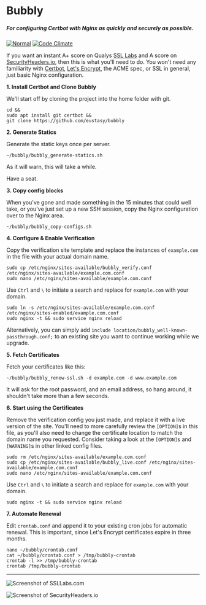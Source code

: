 # Bubbly

##### For configuring Certbot with Nginx as quickly and securely as possible.

[![Normal](https://github.com/eustasy/Bubbly/actions/workflows/normal.yml/badge.svg)](https://github.com/eustasy/Bubbly/actions/workflows/normal.yml)
[![Code Climate](https://codeclimate.com/github/eustasy/bubbly/badges/gpa.svg)](https://codeclimate.com/github/eustasy/bubbly)

If you want an instant A+ score on Qualys [SSL Labs](https://www.ssllabs.com/ssltest/analyze.html?d=lewisgoddard.me.uk) and A score on [SecurityHeaders.io](https://securityheaders.io/?q=lewisgoddard.me.uk&followRedirects=on), then this is what you'll need to do. You won't need any familiarity with [Certbot](https://github.com/certbot/certbot), [Let's Encrypt](https://letsencrypt.org/), the ACME spec, or SSL in general, just basic Nginx configuration.

**1. Install Certbot and Clone Bubbly**

We'll start off by cloning the project into the home folder with git.

```
cd &&
sudo apt install git certbot &&
git clone https://github.com/eustasy/bubbly
```

**2. Generate Statics**

Generate the static keys once per server.

```
~/bubbly/bubbly_generate-statics.sh
```

As it will warn, this will take a while.

Have a seat.

**3. Copy config blocks**

When you've gone and made something in the 15 minutes that could well take, or you've just set up a new SSH session, copy the Nginx configuration over to the Nginx area.

```
~/bubbly/bubbly_copy-configs.sh
```

**4. Configure & Enable Verification**

Copy the verification site template and replace the instances of `example.com` in the file with your actual domain name.

```
sudo cp /etc/nginx/sites-available/bubbly_verify.conf /etc/nginx/sites-available/example.com.conf
sudo nano /etc/nginx/sites-available/example.com.conf
```

Use `Ctrl` and `\` to initiate a search and replace for `example.com` with your domain.

```
sudo ln -s /etc/nginx/sites-available/example.com.conf /etc/nginx/sites-enabled/example.com.conf
sudo nginx -t && sudo service nginx reload
```

Alternatively, you can simply add `include location/bubbly_well-known-passthrough.conf;` to an existing site you want to continue working while we upgrade.


**5. Fetch Certificates**

Fetch your certificates like this:

```
~/bubbly/bubbly_renew-ssl.sh -d example.com -d www.example.com
```

It will ask for the root password, and an email address, so hang around, it shouldn't take more than a few seconds.

**6. Start using the Certificates**

Remove the verification config you just made, and replace it with a live version of the site. You'll need to more carefully review the `[OPTION]`s in this file, as you'll also need to change the certificate location to match the domain name you requested. Consider taking a look at the `[OPTION]`s and `[WARNING]`s in other linked config files.

```
sudo rm /etc/nginx/sites-available/example.com.conf
sudo cp /etc/nginx/sites-available/bubbly_live.conf /etc/nginx/sites-available/example.com.conf
sudo nano /etc/nginx/sites-available/example.com.conf
```

Use `Ctrl` and `\` to initiate a search and replace for `example.com` with your domain.

```
sudo nginx -t && sudo service nginx reload
```

**7. Automate Renewal**

Edit `crontab.conf` and append it to your existing cron jobs for automatic renewal. This is important, since Let's Encrypt certificates expire in three months.

```
nano ~/bubbly/crontab.conf
cat ~/bubbly/crontab.conf > /tmp/bubbly-crontab
crontab -l >> /tmp/bubbly-crontab
crontab /tmp/bubbly-crontab
```

---

![Screenshot of SSLLabs.com](https://raw.githubusercontent.com/eustasy/bubbly/master/screenshot_ssllabs.com.png)

![Screenshot of SecurityHeaders.io](https://raw.githubusercontent.com/eustasy/bubbly/master/screenshot_securityheaders.io.png)
